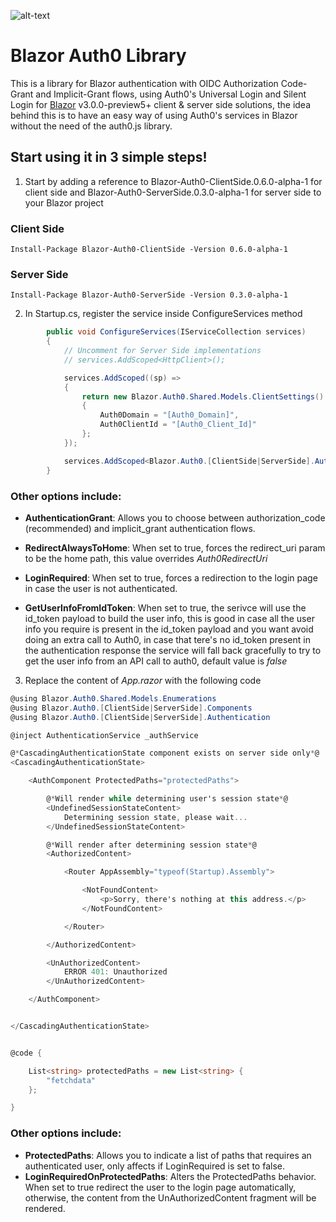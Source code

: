 
![alt-text](https://raw.githubusercontent.com/Pegazux/Blazor.Auth0/master/src/Blazor.Auth0.ClientSide/icon.png "Blazor.Auth0")

# Blazor Auth0 Library

This is a library for Blazor authentication with OIDC Authorization Code-Grant and Implicit-Grant flows, using Auth0's Universal Login and Silent Login for [Blazor](http://blazor.net) v3.0.0-preview5+ client & server side solutions, the idea behind this is to have an easy way of using Auth0's services in Blazor without the need of the auth0.js library.


## Start using it in 3 simple steps!


1) Start by adding a reference to Blazor-Auth0-ClientSide.0.6.0-alpha-1 for client side and Blazor-Auth0-ServerSide.0.3.0-alpha-1 for server side to your Blazor project

### Client Side

```
Install-Package Blazor-Auth0-ClientSide -Version 0.6.0-alpha-1
````

### Server Side

```
Install-Package Blazor-Auth0-ServerSide -Version 0.3.0-alpha-1
````


2) In Startup.cs, register the service inside ConfigureServices method


```C#
        public void ConfigureServices(IServiceCollection services)
        {
            // Uncomment for Server Side implementations
            // services.AddScoped<HttpClient>();

            services.AddScoped((sp) =>
            {
                return new Blazor.Auth0.Shared.Models.ClientSettings()
                {
                    Auth0Domain = "[Auth0_Domain]",
                    Auth0ClientId = "[Auth0_Client_Id]"
                };
            });

            services.AddScoped<Blazor.Auth0.[ClientSide|ServerSide].Authentication.AuthenticationService>();
        }
```

### Other options include:

* **AuthenticationGrant**:  Allows you to choose between authorization_code (recommended) and implicit_grant authentication flows.

* **RedirectAlwaysToHome**: When set to true, forces the redirect_uri param to be the home path, this value overrides *Auth0RedirectUri*

* **LoginRequired**: When set to true, forces a redirection to the login page in case the user is not authenticated.

* **GetUserInfoFromIdToken**: When set to true, the serivce will use the id_token payload to build the user info, this is good in case all the user info you require is present in the id_token payload and you want avoid doing an extra call to Auth0, in case that tere's no id_token present in the authentication response the service will fall back gracefully to try to get the user info from an API call to auth0, default value is *false*



3) Replace the content of *App.razor* with the following code


```C#
@using Blazor.Auth0.Shared.Models.Enumerations
@using Blazor.Auth0.[ClientSide|ServerSide].Components
@using Blazor.Auth0.[ClientSide|ServerSide].Authentication

@inject AuthenticationService _authService

@*CascadingAuthenticationState component exists on server side only*@
<CascadingAuthenticationState>

    <AuthComponent ProtectedPaths="protectedPaths">

        @*Will render while determining user's session state*@
        <UndefinedSessionStateContent>
            Determining session state, please wait...
        </UndefinedSessionStateContent>

        @*Will render after determining session state*@
        <AuthorizedContent>

            <Router AppAssembly="typeof(Startup).Assembly">

                <NotFoundContent>
                    <p>Sorry, there's nothing at this address.</p>
                </NotFoundContent>

            </Router>

        </AuthorizedContent>

        <UnAuthorizedContent>
            ERROR 401: Unauthorized
        </UnAuthorizedContent>

    </AuthComponent>


</CascadingAuthenticationState>


@code {

    List<string> protectedPaths = new List<string> {
        "fetchdata"
    };

}
```

### Other options include:

* **ProtectedPaths**:  Allows you to indicate a list of paths that requires an authenticated user, only affects if LoginRequired is set to false.
* **LoginRequiredOnProtectedPaths**:  Alters the ProtectedPaths behavior. When set to true redirect the user to the login page automatically, otherwise, the content from the UnAuthorizedContent fragment will be rendered.

